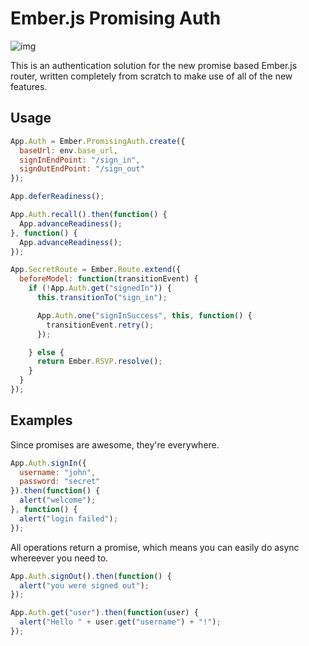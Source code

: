 # Ember.js Promising Auth

![img](https://d2weczhvl823v0.cloudfront.net/darthdeus/ember-promising-auth/trend.png)

This is an authentication solution for the new promise based Ember.js
router, written completely from scratch to make use of all of the new
features.

## Usage

```javascript
App.Auth = Ember.PromisingAuth.create({
  baseUrl: env.base_url,
  signInEndPoint: "/sign_in",
  signOutEndPoint: "/sign_out"
});

App.deferReadiness();

App.Auth.recall().then(function() {
  App.advanceReadiness();
}, function() {
  App.advanceReadiness();
});
```

```javascript
App.SecretRoute = Ember.Route.extend({
  beforeModel: function(transitionEvent) {
    if (!App.Auth.get("signedIn")) {
      this.transitionTo("sign_in");

      App.Auth.one("signInSuccess", this, function() {
        transitionEvent.retry();
      });

    } else {
      return Ember.RSVP.resolve();
    }
  }
});
```


## Examples

Since promises are awesome, they're everywhere.

```javascript
App.Auth.signIn({
  username: "john",
  password: "secret"
}).then(function() {
  alert("welcome");
}, function() {
  alert("login failed");
});
```

All operations return a promise, which means you can easily do async
whereever you need to.

```javascript
App.Auth.signOut().then(function() {
  alert("you were signed out");
});

App.Auth.get("user").then(function(user) {
  alert("Hello " + user.get("username") + "!");
});
```
